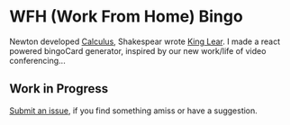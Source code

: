 # WFH (Work From Home) Bingo

Newton developed [Calculus](https://en.wikipedia.org/wiki/History_of_calculus), Shakespear wrote [King Lear](https://en.wikipedia.org/wiki/King_Lear). I made a react powered bingoCard generator, inspired by our new work/life of video conferencing...

## Work in Progress

[Submit an issue](https://github.com/brionwolf/wfh-bingo/issues), if you find something amiss or have a suggestion.

